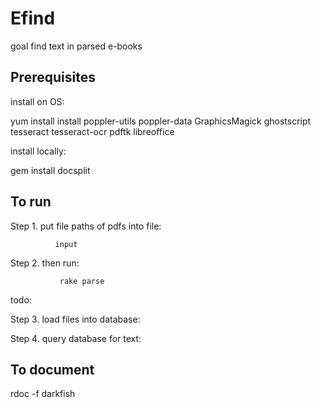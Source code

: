 Efind
=======================
goal find text in parsed e-books

Prerequisites
------------------------
install on OS:

yum install install poppler-utils poppler-data GraphicsMagick ghostscript tesseract tesseract-ocr pdftk libreoffice

install locally:

gem install docsplit


To run
------------------------
Step 1.  put file paths of pdfs into file:

              input


Step 2. then run:

               rake parse

todo:

Step 3. load files into database:

Step 4. query database for text:




To document
------------------------
rdoc -f darkfish



